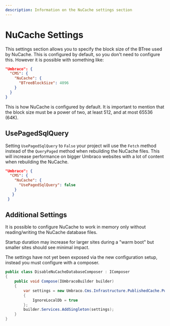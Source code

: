 ```yaml
---
description: Information on the NuCache settings section
---
```


# NuCache Settings

This settings section allows you to specify the block size of the BTree used by NuCache. This is configured by default, so you don't need to configure this. However it is possible with something like:

```json
"Umbraco": {
  "CMS": {
    "NuCache": {
      "BTreeBlockSize": 4096
    }
  }
}
```

This is how NuCache is configured by default. It is important to mention that the block size must be a power of two, at least 512, and at most 65536 (64K).

## UsePagedSqlQuery

Setting `UsePagedSqlQuery` to `False`  your project will use the `Fetch` method instead of the `QueryPaged` method when rebuilding the NuCache files. This will increase performance on bigger Umbraco websites with a lot of content when rebuilding the NuCache.

```json
"Umbraco": {
  "CMS": {
    "NuCache": {
      "UsePagedSqlQuery": false
    }
   }
 }

```

## Additional Settings

It is possible to configure NuCache to work in memory only without reading/writing the NuCache database files.

Startup duration may increase for larger sites during a "warm boot" but smaller sites should see minimal impact.

The settings have not yet been exposed via the new configuration setup, instead you must configure with a composer.

```csharp
public class DisableNuCacheDatabaseComposer : IComposer
{
    public void Compose(IUmbracoBuilder builder)
    {
        var settings = new Umbraco.Cms.Infrastructure.PublishedCache.PublishedSnapshotServiceOptions
        {
            IgnoreLocalDb = true
        };
        builder.Services.AddSingleton(settings);
    }
}
```
